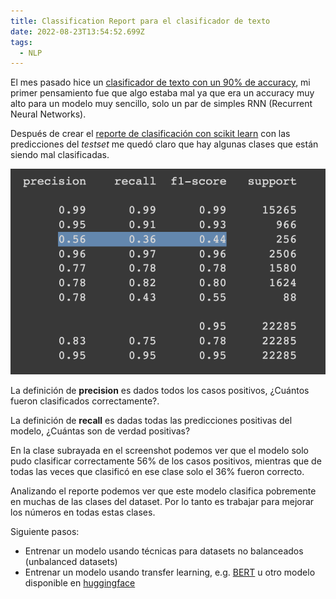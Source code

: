 ```yaml
---
title: Classification Report para el clasificador de texto
date: 2022-08-23T13:54:52.699Z
tags:
  - NLP
---
```

El mes pasado hice un [clasificador de texto con un 90% de accuracy](https://bitacoraml.com/2022/07/clasificador-de-texto-real/), mi primer pensamiento fue que algo estaba mal ya que era un accuracy muy alto para un modelo muy sencillo, solo un par de simples RNN (Recurrent Neural Networks).

Después de crear el [reporte de clasificación con scikit learn](https://scikit-learn.org/stable/modules/generated/sklearn.metrics.classification_report.html) con las predicciones del *testset* me quedó claro que hay algunas clases que están siendo mal clasificadas.

![Classification report generado por sckitlearn](screen-shot-2022-08-23-at-7.41.33.png)

La definición de **precision** es dados todos los casos positivos, ¿Cuántos fueron clasificados correctamente?.

La definición de **recall** es dadas todas las predicciones positivas del modelo, ¿Cuántas son de verdad positivas?

En la clase subrayada en el screenshot podemos ver que el modelo solo pudo clasificar correctamente 56% de los casos positivos, mientras que de todas las veces que clasificó en ese clase solo el 36% fueron correcto.

Analizando el reporte podemos ver que este modelo clasifica pobremente en muchas de las clases del dataset. Por lo tanto es trabajar para mejorar los números en todas estas clases.

Siguiente pasos:

* Entrenar un modelo usando técnicas para datasets no balanceados (unbalanced datasets)
* Entrenar un modelo usando transfer learning, e.g. [BERT](https://en.wikipedia.org/wiki/BERT_(language_model)) u otro modelo disponible en [huggingface](https://huggingface.co/)